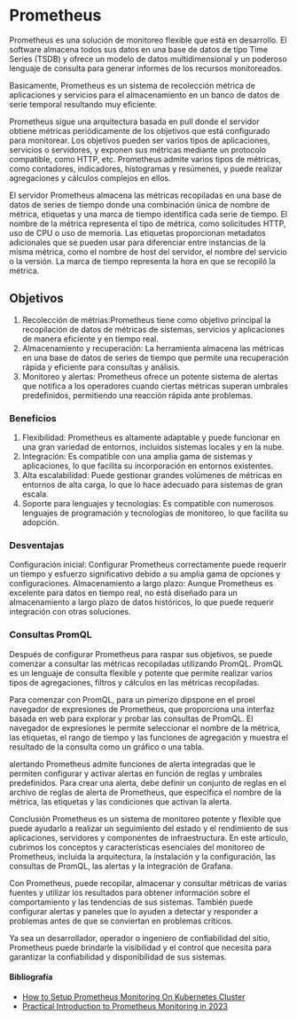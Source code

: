 # Prometheus

Prometheus es una solución de monitoreo flexible que está en desarrollo. El software almacena todos sus datos en una base de datos de tipo Time Series (TSDB) y ofrece un modelo de datos multidimensional y un poderoso lenguaje de consulta para generar informes de los recursos monitoreados.

Basicamente, Prometheus es un sistema de recolección métrica de aplicaciones y servicios para el almacenamiento en un banco de datos de serie temporal resultando muy eficiente.

Prometheus sigue una arquitectura basada en pull donde el servidor obtiene métricas periódicamente de los objetivos que está configurado para monitorear. Los objetivos pueden ser varios tipos de aplicaciones, servicios o servidores, y exponen sus métricas mediante un protocolo compatible, como HTTP, etc. Prometheus admite varios tipos de métricas, como contadores, indicadores, histogramas y resúmenes, y puede realizar agregaciones y cálculos complejos en ellos.

El servidor Prometheus almacena las métricas recopiladas en una base de datos de series de tiempo donde una combinación única de nombre de métrica, etiquetas y una marca de tiempo identifica cada serie de tiempo. El nombre de la métrica representa el tipo de métrica, como solicitudes HTTP, uso de CPU o uso de memoria. Las etiquetas proporcionan metadatos adicionales que se pueden usar para diferenciar entre instancias de la misma métrica, como el nombre de host del servidor, el nombre del servicio o la versión. La marca de tiempo representa la hora en que se recopiló la métrica.

## Objetivos

1. Recolección de métrias:Prometheus tiene como objetivo principal la recopilación de datos de métricas de sistemas, servicios y aplicaciones de manera eficiente y en tiempo real.
2. Almacenamiento y recuperación: La herramienta almacena las métricas en una base de datos de series de tiempo que permite una recuperación rápida y eficiente para consultas y análisis.
3. Monitoreo y alertas: Prometheus ofrece un potente sistema de alertas que notifica a los operadores cuando ciertas métricas superan umbrales predefinidos, permitiendo una reacción rápida ante problemas.

### Beneficios

1. Flexibilidad: Prometheus es altamente adaptable y puede funcionar en una gran variedad de entornos, incluidos sistemas locales y en la nube.
2. Integración: Es compatible con una amplia gama de sistemas y aplicaciones, lo que facilita su incorporación en entornos existentes.
3. Alta escalabilidad: Puede gestionar grandes volúmenes de métricas en entornos de alta carga, lo que lo hace adecuado para sistemas de gran escala.
4. Soporte para lenguajes y tecnologías: Es compatible con numerosos lenguajes de programación y tecnologías de monitoreo, lo que facilita su adopción.

### Desventajas

Configuración inicial: Configurar Prometheus correctamente puede requerir un tiempo y esfuerzo significativo debido a su amplia gama de opciones y configuraciones.
Almacenamiento a largo plazo: Aunque Prometheus es excelente para datos en tiempo real, no está diseñado para un almacenamiento a largo plazo de datos históricos, lo que puede requerir integración con otras soluciones.

### Consultas PromQL

Después de configurar Prometheus para raspar sus objetivos, se puede comenzar a consultar las métricas recopiladas utilizando PromQL. PromQL es un lenguaje de consulta flexible y potente que permite realizar varios tipos de agregaciones, filtros y cálculos en las métricas recopiladas.

Para comenzar con PromQL,  para un pimerizo dipspone en el proel navegador de expresiones de Prometheus, que proporciona una interfaz basada en web para explorar y probar las consultas de PromQL. El navegador de expresiones le permite seleccionar el nombre de la métrica, las etiquetas, el rango de tiempo y las funciones de agregación y muestra el resultado de la consulta como un gráfico o una tabla.

alertando
Prometheus admite funciones de alerta integradas que le permiten configurar y activar alertas en función de reglas y umbrales predefinidos. Para crear una alerta, debe definir un conjunto de reglas en el archivo de reglas de alerta de Prometheus, que especifica el nombre de la métrica, las etiquetas y las condiciones que activan la alerta.

Conclusión
Prometheus es un sistema de monitoreo potente y flexible que puede ayudarlo a realizar un seguimiento del estado y el rendimiento de sus aplicaciones, servidores y componentes de infraestructura. En este artículo, cubrimos los conceptos y características esenciales del monitoreo de Prometheus, incluida la arquitectura, la instalación y la configuración, las consultas de PromQL, las alertas y la integración de Grafana.

Con Prometheus, puede recopilar, almacenar y consultar métricas de varias fuentes y utilizar los resultados para obtener información sobre el comportamiento y las tendencias de sus sistemas. También puede configurar alertas y paneles que lo ayuden a detectar y responder a problemas antes de que se conviertan en problemas críticos.

Ya sea un desarrollador, operador o ingeniero de confiabilidad del sitio, Prometheus puede brindarle la visibilidad y el control que necesita para garantizar la confiabilidad y disponibilidad de sus sistemas.

#### Bibliografía

- [How to Setup Prometheus Monitoring On Kubernetes Cluster](https://devopscube.com/setup-prometheus-monitoring-on-kubernetes/)
- [Practical Introduction to Prometheus Monitoring in 2023](https://www.statuspal.io/blog/2023-2-23-practical-introduction-to-prometheus-monitoring-in-2023)